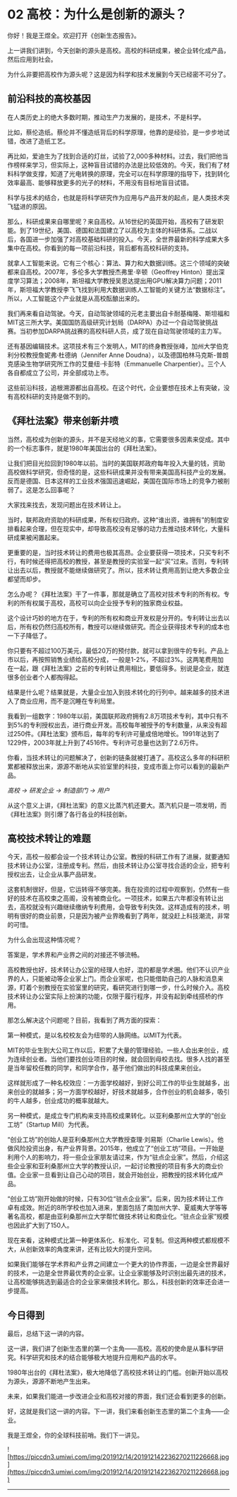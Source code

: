 # 02 高校：为什么是创新的源头？

你好！我是王煜全。欢迎打开《创新生态报告》。

上一讲我们讲到，今天创新的源头是高校。高校的科研成果，被企业转化成产品，然后应用到社会。

为什么非要把高校作为源头呢？这是因为科学和技术发展到今天已经密不可分了。

## 前沿科技的高校基因

在人类历史上的绝大多数时期，推动生产力发展的，是技术，不是科学。

比如，蔡伦造纸。蔡伦并不懂造纸背后的科学原理，他靠的是经验，是一步步地试错，改进了造纸工艺。

再比如，爱迪生为了找到合适的灯丝，试验了2,000多种材料。过去，我们把他当作榜样来学习，但实际上，这种盲目试错的办法是比较低效的。今天，我们有了材料科学做支撑，知道了光电转换的原理，完全可以在科学原理的指导下，找到转化效率最高、能够释放更多的光子的材料，不用没有目标地盲目试错。

科学与技术的结合，也就是将科学研究作为应用与产品开发的起点，是人类技术突飞猛进的原因。

那么，科研成果来自哪里呢？来自高校。从16世纪的英国开始，高校有了研发职能。到了19世纪，美国、德国和法国建立了以高校为主体的科研体系。二战以后，各国进一步加强了对高校基础科研的投入。今天，全世界最新的科学成果大多集中在高校。你看到的每一项前沿科技，背后都有高校科研的支持。

就拿人工智能来说。它有三个核心：算法、算力和大数据训练。这三个领域的突破都来自高校。2007年，多伦多大学教授杰弗里·辛顿（Geoffrey Hinton）提出深度学习算法；2008年，斯坦福大学教授吴恩达提出用GPU解决算力问题；2011年，斯坦福大学教授李飞飞找到利用大数据训练人工智能的关键方法“数据标注”。所以，人工智能这个产业就是从高校酝酿出来的。

我们再来看自动驾驶。今天，自动驾驶领域的元老主要出自卡耐基梅隆、斯坦福和MIT这三所大学。美国国防高级研究计划局（DARPA）办过一个自动驾驶挑战赛。当初参加DARPA挑战赛的高校科研人员，成了现在自动驾驶领域的主力军。

还有基因编辑技术。这项技术有三个发明人，MIT的终身教授张峰，加州大学伯克利分校教授詹妮弗·杜德纳（Jennifer Anne Doudna），以及德国柏林马克斯-普朗克感染生物学研究所工作的艾曼纽·卡彭特（Emmanuelle Charpentier）。三个人各自都成立了公司，并全部成功上市。

这些前沿科技，追根溯源都出自高校。在这个时代，企业要想在技术上有突破，没有高校科研的支持是做不到的。

## 《拜杜法案》带来创新井喷

当然，高校成为创新的源头，并不是天经地义的事，它需要很多因素来促成。其中的一个标志事件，就是1980年美国出台的《拜杜法案》。

让我们把目光拉回到1980年以前。当时的美国联邦政府每年投入大量的钱，资助高校做科学研究，但奇怪的是，这些科研成果并没有带来美国高科技产业的发展。反而是德国、日本这样的工业技术强国迅速崛起，美国在国际市场上的竞争力被削弱了。这是怎么回事呢？

大家找来找去，发现问题出在技术转让上。

当时，联邦政府资助的科研成果，所有权归政府。这种“谁出资，谁拥有”的制度安排看起来合理，但在现实中，却导致高校没有足够的动力去推动技术转化，大量科研成果被闲置起来。

更重要的是，当时技术转让的费用也极其高昂。企业要获得一项技术，只买专利不行，有时候还得把高校的教授，甚至是教授的实验室一起“买”过来。否则，专利转让出去以后，教授就不能继续做研究了。所以，技术转让费用高到让绝大多数企业都望而却步。

怎么办呢？《拜杜法案》干了一件事，那就是确立了高校对技术专利的所有权。专利的所有权属于高校，高校可以向企业授予专利的独家商业权益。

这个设计巧妙的地方在于，专利的所有权和商业开发权是分开的。专利转让出去以后，所有权仍然归高校所有，教授可以继续做研究。而企业获得技术专利的成本也一下子降低了。

你只要有不超过100万美元，最低20万的预付款，就可以拿到很牛的专利。产品上市以后，再按照销售业绩给高校分成，一般是1-2%，不超过3%。这两笔费用加在一起，跟《拜杜法案》之前的专利转让费用相比，要低得多。别说是企业，就连很多创业者个人都掏得起。

结果是什么呢？结果就是，大量企业加入到技术转化的行列中。越来越多的技术进入了商业应用，而不是沉睡在专利局里。

我看到一组数字：1980年以前，美国联邦政府拥有2.8万项技术专利，其中只有不到5%的专利授权出去，进行商业开发。高校每年被授予的专利数量，从来没有超过250件。《拜杜法案》颁布后，每年的专利许可量成倍地增长。1991年达到了1229件，2003年就上升到了4516件。专利许可总量也达到了2.6万件。

你看，当技术转让的问题解决了，创新的链条就被打通了。高校这么多年的科研积累都被释放出来，源源不断地从实验室里的科技，变成市面上你可以看到的最新产品。

 *高校 → 研发企业 → 制造部门 → 用户*

从这个意义上讲，《拜杜法案》的意义比蒸汽机还要大。蒸汽机只是一项发明，而《拜杜法案》则引爆了各行各业的科技创新。

## 高校技术转让的难题

今天，高校一般都会设一个技术转让办公室。教授的科研工作有了进展，就要通知技术转让办公室，注册成专利。然后，由技术转让办公室寻找合适的企业，把专利授权出去，让企业从事产品研发。

这套机制很好，但是，它运转得不够完美。我在投资的过程中观察到，仍然有一些好的技术在高校束之高阁，没有被商业化。一项技术，如果五六年都没有转让出去，高校就没有兴趣继续缴纳专利费用，会导致专利失效。这样造成有的技术，明明有很好的商业前景，只是因为被产业界晚看到了两年，就没赶上科技潮流，非常的可惜。

为什么会出现这种情况呢？

答案是，学术界和产业界之间的对接还不够流畅。

高校教授也好，技术转让办公室的经理人也好，混的都是学术圈。他们不认识产业界的人，只能被动等企业家上门。而企业家呢，也只能借助自己的人脉和消息来源，盯着个别教授在实验室里的研究，看研究进行到哪一步，什么时候介入。高校技术转让办公室实际上扮演的功能，仅限于履行程序，并没有起到牵线搭桥的作用。

那怎么解决这个问题呢？目前，我看到了两方面的探索：

第一种模式，是以名校校友会为纽带的人脉网络。以MIT为代表。

MIT的毕业生到大公司工作以后，积累了大量的管理经验。一些人会出来创业，成为连续创业者。当他们要找创业项目的时候，就会回到母校去找。很多人找的甚至是当年留校任教的同学，和同学合作，基于他们做出的科技成果来创业。

这样就形成了一种名校效应：一方面学校越好，到好公司工作的毕业生就越多，出来创业的就越多；另一方面学校越好，好技术就越多，合作创业的机会越多，吸引的牛人越多，创业成功的概率就越大。

另一种模式，是成立专门机构来支持高校成果转化。以亚利桑那州立大学的“创业工坊”（Startup Mill）为代表。

“创业工坊”的创始人是亚利桑那州立大学教授查理·刘易斯（Charlie Lewis）。他做风险投资出身，有产业界背景。2015年，他成立了“创业工坊”项目。一开始是利用个人的影响力，将一些企业家朋友请过来，作为“驻点企业家”。然后，介绍这些企业家和亚利桑那州立大学的教授认识，一起讨论教授的项目有多大的商业价值。企业家一旦看到让自己心动的项目，就会开始创业，把教授的技术转化成产品。

“创业工坊”刚开始做的时候，只有30位“驻点企业家”。后来，因为技术转让工作卓有成效。附近的8所学校也加入进来，里面包括了南加州大学、夏威夷大学等等著名高校，都是由亚利桑那州立大学帮忙做技术转让和商业化。“驻点企业家”规模也因此扩大到了150人。

现在来看，这种模式比第一种更体系化、标准化、可复制。但这两种模式都规模不大，从创新效率的角度来讲，还有比较大的提升空间。

如果我们能够在学术界和产业界之间建立一个更大的协作界面，一边是全世界最好的技术，一边是全世界最优秀的企业家。让企业家能够及时识别出最先进的技术，让高校能够挑选到最适合的企业家来做技术转化。那么，科技创新的效率还会进一步提高。

## 今日得到

最后，总结下这一讲的内容。

这一讲，我们讲了创新生态里的第一个主角——高校。高校的使命是从事科学研究。科学研究和技术的结合能够极大地提升应用和产品的水平。

1980年出台的《拜杜法案》，极大地降低了高校技术转让的门槛。创新开始以高校为源头，源源不断地产生出来。

未来，如果我们能进一步改进企业和高校对接的界面，我们还会看到更多的创新。

好，这就是我们这一讲的内容。下一讲，我们来看创新生态里的第二个主角——企业。

我是王煜全，你的全球科技前哨。我们下一讲见。

![https://piccdn3.umiwi.com/img/201912/14/201912142236270211226668.jpg](https://piccdn3.umiwi.com/img/201912/14/201912142236270211226668.jpg)

---
